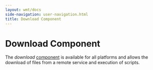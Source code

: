 ```yaml
---
layout: wmt/docs
side-navigation: user-navigation.html
title: Download Component
---
```


# Download Component

The _download_ [component](./components.html) is available for all platforms
and allows the download of files from a remote service and execution of scripts.
